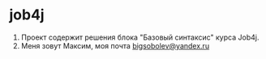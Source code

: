 # job4j
1. Проект содержит решения блока "Базовый синтаксис" курса Job4j.
2. Меня зовут Максим, моя почта bigsobolev@yandex.ru